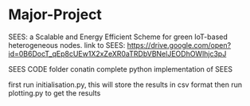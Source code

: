 # Major-Project
SEES: a Scalable and Energy Efficient Scheme for green IoT-based heterogeneous nodes.
link to SEES: https://drive.google.com/open?id=0B6DocT_qEp8cUEw1X2xZeXR0aTRDbVBNelJEODhOWlhjc3pJ

SEES CODE folder conatin complete python implementation of SEES

first run initialisation.py, this will store the results in csv format then run plotting.py to get the results
